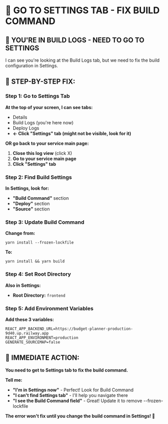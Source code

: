 🔧 GO TO SETTINGS TAB - FIX BUILD COMMAND
=======================================

## 📍 YOU'RE IN BUILD LOGS - NEED TO GO TO SETTINGS

I can see you're looking at the Build Logs tab, but we need to fix the build configuration in Settings.

## 🚀 STEP-BY-STEP FIX:

### Step 1: Go to Settings Tab
**At the top of your screen, I can see tabs:**
- Details
- Build Logs (you're here now)
- Deploy Logs  
- **← Click "Settings" tab (might not be visible, look for it)**

**OR go back to your service main page:**
1. **Close this log view** (click X)
2. **Go to your service main page**
3. **Click "Settings" tab**

### Step 2: Find Build Settings
**In Settings, look for:**
- **"Build Command"** section
- **"Deploy"** section  
- **"Source"** section

### Step 3: Update Build Command
**Change from:**
```
yarn install --frozen-lockfile
```
**To:**
```
yarn install && yarn build
```

### Step 4: Set Root Directory
**Also in Settings:**
- **Root Directory:** `frontend`

### Step 5: Add Environment Variables
**Add these 3 variables:**
```
REACT_APP_BACKEND_URL=https://budget-planner-production-9d40.up.railway.app
REACT_APP_ENVIRONMENT=production
GENERATE_SOURCEMAP=false
```

## 🎯 IMMEDIATE ACTION:

**You need to get to Settings tab to fix the build command.**

**Tell me:**
- **"I'm in Settings now"** - Perfect! Look for Build Command
- **"I can't find Settings tab"** - I'll help you navigate there
- **"I see the Build Command field"** - Great! Update it to remove --frozen-lockfile

**The error won't fix until you change the build command in Settings! 🔧**